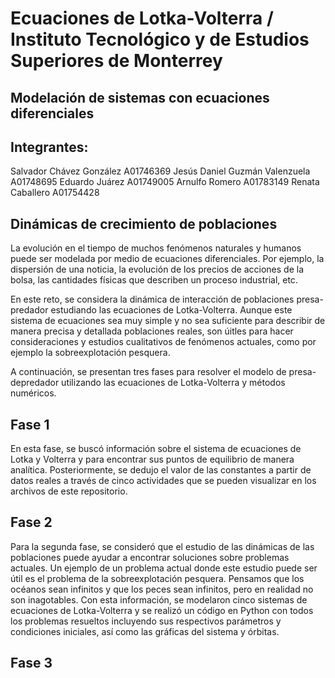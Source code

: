 # Ecuaciones de Lotka-Volterra / Instituto Tecnológico y de Estudios Superiores de Monterrey 
## Modelación de sistemas con ecuaciones diferenciales
## Integrantes: 
Salvador Chávez González A01746369
Jesús Daniel Guzmán Valenzuela A01748695
Eduardo Juárez A01749005
Arnulfo Romero A01783149
Renata Caballero A01754428

## Dinámicas de crecimiento de poblaciones

La evolución en el tiempo de muchos fenómenos naturales y humanos puede ser modelada por medio de ecuaciones diferenciales. Por ejemplo, la dispersión de una noticia, la evolución de los precios de acciones de la bolsa, las cantidades físicas que describen un proceso industrial, etc.

En este reto, se considera la dinámica de interacción de poblaciones presa-predador estudiando las ecuaciones de Lotka-Volterra. Aunque este sistema de ecuaciones sea muy simple y no sea suficiente para describir de manera precisa y detallada poblaciones reales, son úitles para hacer consideraciones y estudios cualitativos de fenómenos actuales, como por ejemplo la sobreexplotación pesquera.

A continuación, se presentan tres fases para resolver el modelo de presa-depredador utilizando las ecuaciones de Lotka-Volterra y métodos numéricos. 

## Fase 1 
En esta fase, se buscó información sobre el sistema de ecuaciones de Lotka y Volterra y para encontrar sus puntos de equilibrio de manera analítica. Posteriormente, se dedujo el valor de las constantes a partir de datos reales a través de cinco actividades que se pueden visualizar en los archivos de este repositorio. 

## Fase 2 

Para la segunda fase, se consideró que el estudio de las dinámicas de las poblaciones puede ayudar a encontrar soluciones sobre problemas actuales. Un ejemplo de un problema actual donde este estudio puede ser útil es el problema de la sobreexplotación pesquera. Pensamos que los océanos sean infinitos y que los peces sean infinitos, pero en realidad no son inagotables. Con esta información, se modelaron cinco sistemas de ecuaciones de Lotka-Volterra y se realizó un código en Python con todos los problemas resueltos incluyendo sus respectivos parámetros y condiciones iniciales, así como las gráficas del sistema y órbitas. 

## Fase 3



